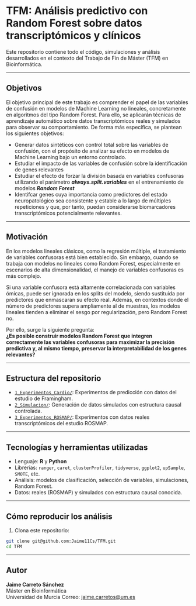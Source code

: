 # TFM: Análisis predictivo con Random Forest sobre datos transcriptómicos y clínicos

Este repositorio contiene todo el código, simulaciones y análisis desarrollados en el contexto del Trabajo de Fin de Máster (TFM) en Bioinformática.

---
## Objetivos
El objetivo principal de este trabajo es comprender el papel de las variables de confusión en modelos
de Machine Learning no lineales, concretamente en algoritmos del tipo Random Forest. Para ello, se
aplicarán técnicas de aprendizaje automático sobre datos transcriptómicos reales y simulados para
observar su comportamiento. De forma más específica, se plantean los siguientes objetivos:

- Generar datos sintéticos con control total sobre las variables de confusión, con el propósito de
analizar su efecto en modelos de Machine Learning bajo un entorno controlado.
- Estudiar el impacto de las variables de confusión sobre la identificación de genes relevantes
- Estudiar el efecto de forzar la división basada en variables confusoras utilizando el parámetro ***always.split.variables*** en el entrenamiento de modelos ***Random Forest***
- Identifcar genes cuya importancia como predictores del estado neuropatológico sea consistente y estable a lo largo de múltiples repeticiones y que, por tanto, puedan considerarse biomarcadores transcriptómicos potencialmente relevantes.
  
---

## Motivación

En los modelos lineales clásicos, como la regresión múltiple, el tratamiento de variables confusoras está bien establecido. Sin embargo, cuando se trabaja con modelos no lineales como Random Forest, especialmente en escenarios de alta dimensionalidad, el manejo de variables confusoras es más complejo.

Si una variable confusora está altamente correlacionada con variables ómicas, puede ser ignorada en los splits del modelo, siendo sustituida por predictores que enmascaran su efecto real. Además, en contextos donde el número de predictores supera ampliamente al de muestras, los modelos lineales tienden a eliminar el sesgo por regularización, pero Random Forest no.

Por ello, surge la siguiente pregunta:  
**¿Es posible construir modelos Random Forest que integren correctamente las variables confusoras para maximizar la precisión predictiva y, al mismo tiempo, preservar la interpretabilidad de los genes relevantes?**

---

## Estructura del repositorio

- [`1_Experimentos_Cardio/`](./1_Experimentos_Cardio/):  Experimentos de predicción con datos del estudio de Framingham. 
- [`2_Simulacion/`](./2_Simulacion): Generación de datos simulados con estructura causal controlada.
- [`3_Experimentos_ROSMAP/`](./3_Experimentos_ROSMAP): Experimentos con datos reales transcriptómicos del estudio ROSMAP.

--- 
## Tecnologías y herramientas utilizadas

- Lenguaje: **R** y **Python**
- Librerías: `ranger`, `caret`, `clusterProfiler`, `tidyverse`, `ggplot2`, `upSample`, `SMOTE`, etc.
- Análisis: modelos de clasificación, selección de variables, simulaciones, Random Forest.
- Datos: reales (ROSMAP) y simulados con estructura causal conocida.

---

## Cómo reproducir los análisis

1. Clona este repositorio:

```bash
git clone git@github.com:Jaime11Cs/TFM.git
cd TFM
```
---

## Autor

**Jaime Carreto Sánchez**  
Máster en Bioinformática  
Universidad de Murcia
Correo: jaime.carretos@um.es
